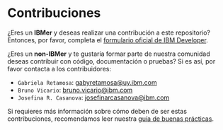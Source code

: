 # Contribuciones

¿Eres un **IBMer** y deseas realizar una contribución a este repositorio? Entonces, por favor, completa el [formulario oficial de IBM Developer](https://w3.ibm.com/developer/contribute/).

¿Eres un **non-IBMer** y te gustaría formar parte de nuestra comunidad deseas contribuir con código, documentación o pruebas? Si es así, por favor contacta a los contribuidores:

- `Gabriela Retamosa`: [gabyretamosa@uy.ibm.com](mailto:gabyretamosa@uy.ibm.com)
- `Bruno Vicario`: [bruno.vicario@ibm.com](mailto:bruno.vicario@ibm.com)
- `Josefina R. Casanova`: [josefinarcasanova@ibm.com](mailto:josefinarcasanova@ibm.com)

Si requieres más información sobre cómo deben de ser estas contribuciones, recomendamos leer nuestra [guía de buenas prácticas](templates/GUIDELINES.md).